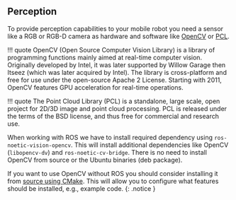 ## Perception

To provide perception capabilities to your mobile robot you need a sensor like a RGB or RGB-D camera as hardware and software like 
[OpenCV](https://opencv.org/) or [PCL](https://pointclouds.org/).


!!! quote
    OpenCV (Open Source Computer Vision Library) is a library of programming functions mainly aimed at real-time computer vision. 
    Originally developed by Intel, it was later supported by Willow Garage then Itseez (which was later acquired by Intel). 
    The library is cross-platform and free for use under the open-source Apache 2 License. 
    Starting with 2011, OpenCV features GPU acceleration for real-time operations.
    
    
!!! quote
    The Point Cloud Library (PCL) is a standalone, large scale, open project for 2D/3D image and point cloud processing. 
    PCL is released under the terms of the BSD license, and thus free for commercial and research use.


When working with ROS we have to install required dependency using `ros-noetic-vision-opencv`. This will install additional dependencies like OpenCV (`libopencv-dv`) and `ros-noetic-cv-bridge`. There is no need to install OpenCV from source or the Ubuntu binaries (deb package).

If you want to use OpenCV without ROS you should consider installing it from [source using CMake](https://docs.opencv.org/master/d7/d9f/tutorial_linux_install.html). 
This will allow you to configure what features should be installed, e.g., example code.
{: .notice }
